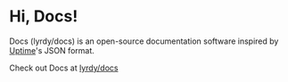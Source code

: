# Hi, Docs!

Docs (lyrdy/docs) is an open-source documentation software inspired by [Uptime](https://lyrdy.co/uptime)'s JSON format. 

Check out Docs at [lyrdy/docs](https://lyrdy.co/docs)